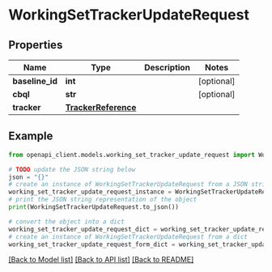 # WorkingSetTrackerUpdateRequest


## Properties

Name | Type | Description | Notes
------------ | ------------- | ------------- | -------------
**baseline_id** | **int** |  | [optional] 
**cbql** | **str** |  | [optional] 
**tracker** | [**TrackerReference**](TrackerReference.md) |  | 

## Example

```python
from openapi_client.models.working_set_tracker_update_request import WorkingSetTrackerUpdateRequest

# TODO update the JSON string below
json = "{}"
# create an instance of WorkingSetTrackerUpdateRequest from a JSON string
working_set_tracker_update_request_instance = WorkingSetTrackerUpdateRequest.from_json(json)
# print the JSON string representation of the object
print(WorkingSetTrackerUpdateRequest.to_json())

# convert the object into a dict
working_set_tracker_update_request_dict = working_set_tracker_update_request_instance.to_dict()
# create an instance of WorkingSetTrackerUpdateRequest from a dict
working_set_tracker_update_request_form_dict = working_set_tracker_update_request.from_dict(working_set_tracker_update_request_dict)
```
[[Back to Model list]](../README.md#documentation-for-models) [[Back to API list]](../README.md#documentation-for-api-endpoints) [[Back to README]](../README.md)


